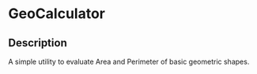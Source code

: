 # GeoCalculator
## Description
A simple utility to evaluate Area and Perimeter of basic geometric shapes.
